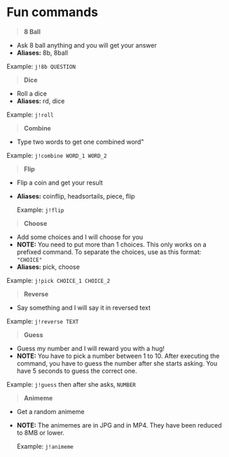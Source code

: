 # Fun commands

> **8 Ball**

* Ask 8 ball anything and you will get your answer
* **Aliases:** 8b, 8ball

 Example: `j!8b QUESTION`

> **Dice**

* Roll a dice
* **Aliases:** rd, dice

 Example: `j!roll`

> **Combine**

* Type two words to get one combined word"

 Example: `j!combine WORD_1 WORD_2`

>**Flip**

* Flip a coin and get your result
* **Aliases:** coinflip, headsortails, piece, flip

  Example:  `j!flip`

>**Choose**

* Add some choices and I will choose for you
* **NOTE:** You need to put more than 1 choices. This only works on a prefixed command. To separate the choices, use as this format: `"CHOICE"`
* **Aliases:** pick, choose

 Example: `j!pick CHOICE_1 CHOICE_2`

>**Reverse**

* Say something and I will say it in reversed text

 Example: `j!reverse TEXT`

>**Guess**

* Guess my number and I will reward you with a hug!
* **NOTE:** You have to pick a number between 1 to 10. After executing the command, you have to guess the number after she starts asking. You have 5 seconds to guess the correct one.

 Example: `j!guess` then after she asks, `NUMBER`

>**Animeme**

* Get a random animeme
* **NOTE:** The animemes are in JPG and in MP4. They have been reduced to 8MB or lower.

  Example: `j!animeme`
